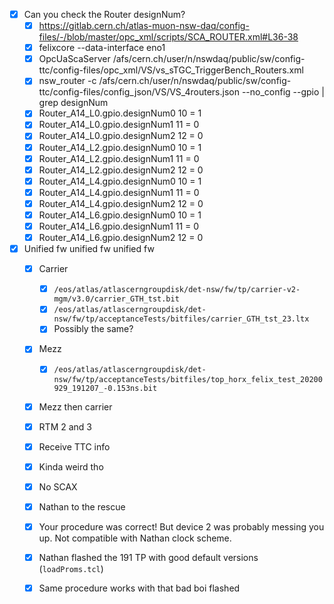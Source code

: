 - [x] Can you check the Router designNum?
  - [x] https://gitlab.cern.ch/atlas-muon-nsw-daq/config-files/-/blob/master/opc_xml/scripts/SCA_ROUTER.xml#L36-38
  - [x] felixcore --data-interface eno1
  - [x] OpcUaScaServer /afs/cern.ch/user/n/nswdaq/public/sw/config-ttc/config-files/opc_xml/VS/vs_sTGC_TriggerBench_Routers.xml
  - [x] nsw_router -c /afs/cern.ch/user/n/nswdaq/public/sw/config-ttc/config-files/config_json/VS/VS_4routers.json --no_config --gpio | grep designNum
  - [x] Router_A14_L0.gpio.designNum0 10         = 1
  - [x] Router_A14_L0.gpio.designNum1 11         = 0
  - [x] Router_A14_L0.gpio.designNum2 12         = 0
  - [x] Router_A14_L2.gpio.designNum0 10         = 1
  - [x] Router_A14_L2.gpio.designNum1 11         = 0
  - [x] Router_A14_L2.gpio.designNum2 12         = 0
  - [x] Router_A14_L4.gpio.designNum0 10         = 1
  - [x] Router_A14_L4.gpio.designNum1 11         = 0
  - [x] Router_A14_L4.gpio.designNum2 12         = 0
  - [x] Router_A14_L6.gpio.designNum0 10         = 1
  - [x] Router_A14_L6.gpio.designNum1 11         = 0
  - [x] Router_A14_L6.gpio.designNum2 12         = 0
- [x] Unified fw unified fw unified fw
  - [x] Carrier
    - [x] `/eos/atlas/atlascerngroupdisk/det-nsw/fw/tp/carrier-v2-mgm/v3.0/carrier_GTH_tst.bit`
    - [x] `/eos/atlas/atlascerngroupdisk/det-nsw/fw/tp/acceptanceTests/bitfiles/carrier_GTH_tst_23.ltx`
    - [x] Possibly the same?
  - [x] Mezz
    - [x] `/eos/atlas/atlascerngroupdisk/det-nsw/fw/tp/acceptanceTests/bitfiles/top_horx_felix_test_20200929_191207_-0.153ns.bit`
  - [x] Mezz then carrier
  - [x] RTM 2 and 3
  - [x] Receive TTC info
  - [x] Kinda weird tho
  - [x] No SCAX
  - [x] Nathan to the rescue
  - [x] Your procedure was correct! But device 2 was probably messing you up. Not compatible with Nathan clock scheme.
  - [x] Nathan flashed the 191 TP with good default versions (`loadProms.tcl`)
  - [x] Same procedure works with that bad boi flashed
  
